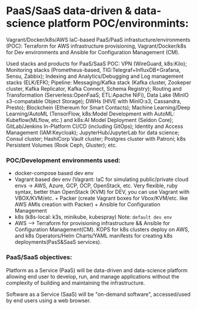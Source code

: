 # PaaS/SaaS data-driven & data-science platform POC/environmints:

Vagrant/Docker/k8s/AWS IaC-based PaaS/PaaS infrastucture/environments (POC): Terraform for AWS infrastructure provisioning, Vagrant/Docker/k8s for Dev environments and Ansible for Configuration Management (CM). 

Used stacks and products for PaaS/SaaS POC: VPN (WireGuard, k8s:Kilo); Monitoring stacks (Prometheus-based, TIG:Telegraf+InfluxDB+Grafana, Sensu, Zabbix); Indexing and Analytics/Debugging and Log management stacks (ELK/EFK); Pipeline: Messaging/Kafka stack (Kafka cluster, Zookeper cluster, Kafka Replicator, Kafka Connect, Schema Registry); Routing and Transformation (Serverless:OpenFaaS; ETL:Apache NiFi), Data Lake (MinIO s3-compatable Object Storage); DWHs (HIVE with MinIO:s3, Cassandra, Presto); Blockchein (Ethereum for Smart Contacts); Machine Learning/Deep Learning/AutoML (TensorFlow, k8s:Model Development with AutoML: Kubeflow(MLflow, etc.) and k8s:AI Model Deployment (Seldon Core); GitLab/Jenkins In-Platform CI/CD (including GitOps); Identity and Access Management (IAM:Keycloak); JupyterHub/JupyterLab for data science; Consul cluster; HashiCorp Vault cluster; Postgres cluster with Patroni; k8s Persistent Volumes (Rook Ceph, Gluster); etc.

### POC/Development environments used:

- docker-compose based dev env 
- Vagrant based dev env (Vagrant: IaC for simulating public/private cloud envs -> AWS, Azure, GCP, OCP, OpenStack, etc. Very flexible, ruby syntax, better than OpenStack (KVM) for DEV, you can use Vagrant with VBOX/KVM/etc. + Packer (create Vagrant boxes for Vbox/KVM/etc. like AWS AMIs creation with Packer) + Ansible for Configuration Management
- k8s (k8s-local: k3s, minikube, kubespray) Note: `default dev env` 
- AWS —> Terraform for provisioning infrastructure && Ansible for Configuration Management(CM). KOPS for k8s clusters deploy on AWS, and k8s Operators/Helm Charts/YAML manifests for creating k8s deployments(PasS&SaaS services).  

### PaaS/SaaS objectives:

Platform as a Service (PaaS) will be data-driven and data-science platform allowing end user to develop, run, and manage applications without the complexity of building and maintaining the infrastructure.

Software as a Service (SaaS) will be "on-demand software", accessed/used by end users using a web browser.

